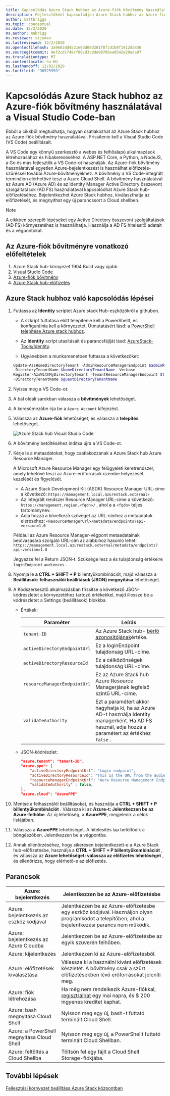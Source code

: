```yaml
---
title: Kapcsolódás Azure Stack hubhoz az Azure-fiók bővítmény használatával a Visual Studio Code-ban
description: Fejlesztőként kapcsolódjon Azure Stack hubhoz az Azure-fiók bővítmény használatával a Visual Studio Code-ban
author: mattbriggs
ms.topic: conceptual
ms.date: 12/2/2020
ms.author: mabrigg
ms.reviewer: sijuman
ms.lastreviewed: 12/2/2020
ms.openlocfilehash: 3a9603dd4521e63d00d281f8fcd1b8f1912d5836
ms.sourcegitcommit: 9ef2cdc748cf00cd3c8de90705ea0542e29ada97
ms.translationtype: MT
ms.contentlocale: hu-HU
ms.lasthandoff: 12/02/2020
ms.locfileid: "96525999"
---
```

# <a name="connect-to-azure-stack-hub-using-azure-account-extension-in-visual-studio-code"></a>Kapcsolódás Azure Stack hubhoz az Azure-fiók bővítmény használatával a Visual Studio Code-ban

Ebből a cikkből megtudhatja, hogyan csatlakozhat az Azure Stack hubhoz az Azure-fiók bővítmény használatával. Frissítenie kell a Visual Studio Code (VS Code) beállításait.

A VS Code egy könnyű szerkesztő a webes és felhőalapú alkalmazások létrehozásához és hibakereséséhez. A ASP.NET Core, a Python, a NodeJS, a Go és más fejlesztők a VS Code-ot használják. Az Azure-fiók bővítmény használatával egyetlen Azure-bejelentkezést is használhat előfizetés-szűréssel további Azure-bővítményekhez. A bővítmény a VS Code-integrált terminálon elérhetővé teszi a Azure Cloud Shell. A bővítmény használatával az Azure AD (Azure AD) és az Identity Manager Active Directory összevont szolgáltatások (AD FS) használatával kapcsolódhat Azure Stack hub-előfizetéséhez. Bejelentkezhet Azure Stack hubhoz, kiválaszthatja az előfizetését, és megnyithat egy új parancssort a Cloud shellben. 

> [!NOTE]  
> A cikkben szereplő lépéseket egy Active Directory összevont szolgáltatások (AD FS) környezetéhez is használhatja. Használja a AD FS hitelesítő adatait és a végpontokat.

## <a name="pre-requisites-for-the-azure-account-extension"></a>Az Azure-fiók bővítményre vonatkozó előfeltételek

1. Azure Stack hub-környezet 1904 Build vagy újabb
2. [Visual Studio Code](https://code.visualstudio.com/)
3. [Azure-fiók bővítmény](https://github.com/Microsoft/vscode-azure-account)
4. [Azure Stack hub-előfizetés](https://azure.microsoft.com/overview/azure-stack/)

## <a name="steps-to-connect-to-azure-stack-hub"></a>Azure Stack hubhoz való kapcsolódás lépései

1. Futtassa az **Identity** scriptet Azure stack Hub-eszközökről a githubon.

    - A szkript futtatása előtt telepítenie kell a PowerShellt, és konfigurálnia kell a környezetét. Útmutatásért lásd: a [PowerShell telepítése Azure stack hubhoz](../operator/powershell-install-az-module.md).

    - Az **Identity** script utasításait és parancsfájlját lásd: [AzureStack-Tools/Identity](https://aka.ms/aa6z611).

    - Ugyanebben a munkamenetben futtassa a következőket:

    ```powershell  
    Update-AzsHomeDirectoryTenant -AdminResourceManagerEndpoint $adminResourceManagerEndpoint `
    -DirectoryTenantName $homeDirectoryTenantName -Verbose
    Register-AzsWithMyDirectoryTenant -TenantResourceManagerEndpoint $tenantARMEndpoint `
    -DirectoryTenantName $guestDirectoryTenantName
    ```

2. Nyissa meg a VS Code-ot.

3. A bal oldali sarokban válassza a **bővítmények** lehetőséget.

4. A keresőmezőbe írja be a `Azure Account` kifejezést.

5. Válassza az **Azure-fiók** lehetőséget, és válassza a **telepítés** lehetőséget.

      ![Azure Stack hub Visual Studio Code](media/azure-stack-dev-start-vscode-azure/image1.png)

6. A bővítmény betöltéséhez indítsa újra a VS Code-ot.

7. Kérje le a metaadatokat, hogy csatlakozzanak a Azure Stack hub Azure Resource Manager. 
    
    A Microsoft Azure Resource Manager egy felügyeleti keretrendszer, amely lehetővé teszi az Azure-erőforrások üzembe helyezését, kezelését és figyelését.
    - A Azure Stack Development Kit (ASDK) Resource Manager URL-címe a következő: `https://management.local.azurestack.external/` 
    - Az integrált rendszer Resource Manager URL-címe a következő: `https://management.region.<fqdn>/` , ahol a a `<fqdn>` teljes tartománynév.
    - Adja hozzá a következő szöveget az URL-címhez a metaadatok eléréséhez: `<ResourceManagerUrl>/metadata/endpoints?api-version=1.0`

    Például az Azure Resource Manager-végpont metaadatainak beolvasására szolgáló URL-cím az alábbihoz hasonló lehet: `https://management.local.azurestack.external/metadata/endpoints?api-version=1.0`

    Jegyezze fel a Return JSON-t. Szüksége lesz a és tulajdonság értékeire `loginEndpoint` `audiences` .

8. Nyomja le **a CTRL + SHIFT + P** billentyűkombinációt, majd válassza a **Beállítások: felhasználói beállítások (JSON) megnyitása** lehetőséget.

9. A Kódszerkesztő alkalmazásban frissítse a következő JSON-kódrészletet a környezetéhez tartozó értékekkel, majd illessze be a kódrészletet a Settings (beállítások) blokkba.

    - Értékek:

        | Paraméter | Leírás |
        | --- | --- |
        | `tenant-ID` | Az Azure Stack hub- [bérlő azonosítójának](../operator/azure-stack-identity-overview.md)értéke. |
        | `activeDirectoryEndpointUrl` | Ez a loginEndpoint tulajdonság URL-címe. |
        | `activeDirectoryResourceId` | Ez a célközönségek tulajdonság URL-címe.
        | `resourceManagerEndpointUrl` | Ez az Azure Stack hub Azure Resource Managerjának legfelső szintű URL-címe. |
        | `validateAuthority` | Ezt a paramétert akkor hagyhatja ki, ha az Azure AD-t használja Identity managerként. Ha AD FS használ, adja hozzá a paramétert az értékhez `false` . |

    - JSON-kódrészlet:

      ```JSON  
      "azure.tenant": "tenant-ID",
      "azure.ppe": {
          "activeDirectoryEndpointUrl": "Login endpoint",
          "activeDirectoryResourceId": "This is the URL from the audiences property.",
          "resourceManagerEndpointUrl": "Aure Resource Management Endpoint",
          "validateAuthority" : false, 
      },
      "azure.cloud": "AzurePPE"
      ```

10. Mentse a felhasználói beállításokat, és használja a **CTRL + SHIFT + P billentyűkombinációt** . Válassza ki az **Azure-t: Jelentkezzen be az Azure-felhőbe**. Az új lehetőség, a **AzurePPE**, megjelenik a célok listájában.

11. Válassza a **AzurePPE** lehetőséget. A hitelesítés lap betöltődik a böngészőben. Jelentkezzen be a végpontba.

12. Annak ellenőrzéséhez, hogy sikeresen bejelentkezett-e a Azure Stack hub-előfizetésbe, használja a **CTRL + SHIFT + P billentyűkombinációt** , és válassza az **Azure lehetőséget: válassza az előfizetés lehetőséget** , és ellenőrizze, hogy elérhető-e az előfizetés.

## <a name="commands"></a>Parancsok

| Azure: bejelentkezés | Jelentkezzen be az Azure-előfizetésbe |
| --- | --- |
| Azure: bejelentkezés az eszköz kódjával | Jelentkezzen be az Azure-előfizetésbe egy eszköz kódjával. Használjon olyan programkódot a telepítőben, ahol a bejelentkezési parancs nem működik. |
| Azure: bejelentkezés az Azure Cloudba | Jelentkezzen be az Azure-előfizetésbe az egyik szuverén felhőben. |
| Azure: kijelentkezés | Jelentkezzen ki az Azure-előfizetésből. |
| Azure: előfizetések kiválasztása | Válassza ki a használni kívánt előfizetések készletét. A bővítmény csak a szűrt előfizetésekben lévő erőforrásokat jeleníti meg. |
| Azure: fiók létrehozása | Ha még nem rendelkezik Azure-fiókkal, [regisztrálhat](https://azure.microsoft.com/free/?utm_source=campaign&utm_campaign=vscode-azure-account&mktingSource=vscode-azure-account) egy mai napra, és \$ 200 ingyenes kreditet kaphat. |
| Azure: bash megnyitása Cloud Shell | Nyisson meg egy új, bash-t futtató terminált Cloud Shell. |
| Azure: a PowerShell megnyitása Cloud Shell | Nyisson meg egy új, a PowerShellt futtató terminált Cloud Shellban. |
| Azure: feltöltés a Cloud Shellba | Töltsön fel egy fájlt a Cloud Shell Storage-fiókjába. |

## <a name="next-steps"></a>További lépések

[Fejlesztési környezet beállítása Azure Stack központban ](azure-stack-dev-start.md)
